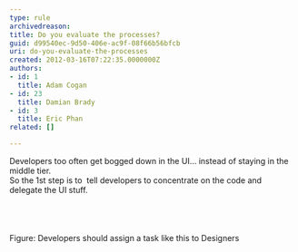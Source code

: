 ```yaml
---
type: rule
archivedreason: 
title: Do you evaluate the processes?
guid: d99540ec-9d50-406e-ac9f-08f66b56bfcb
uri: do-you-evaluate-the-processes
created: 2012-03-16T07:22:35.0000000Z
authors:
- id: 1
  title: Adam Cogan
- id: 23
  title: Damian Brady
- id: 3
  title: Eric Phan
related: []

---
```



<div><span>Developers too often get bogged down in the UI… instead of staying in the middle tier.</span></div>
<div><span>So the 1st step is to &#160;tell developers to concentrate on the code and delegate the UI stuff.</span></div>
<br><excerpt class='endintro'></excerpt><br>
​ <div><span></span>&#160;&#160;<img class="ssw-rteStyle-ImageArea" src="/SoftwareDevelopment/RulestobetterArchitectureandCodeReview/PublishingImages/captureofcss.png" alt="" style="margin&#58;5px;" /></div>
<div class="ssw-rteStyle-FigureNormal">Figure&#58; Developers should assign a task like this to Designers</div>



